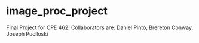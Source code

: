 # image_proc_project
Final Project for CPE 462. Collaborators are: Daniel Pinto, Brereton Conway, Joseph Puciloski
